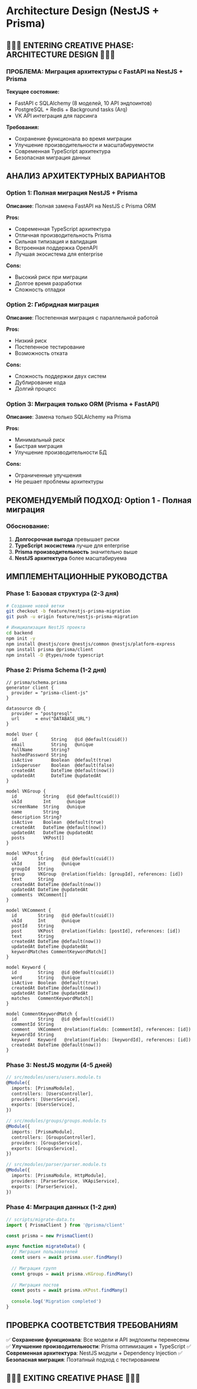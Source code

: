 # Architecture Design (NestJS + Prisma)

## 🎨🎨🎨 ENTERING CREATIVE PHASE: ARCHITECTURE DESIGN 🎨🎨🎨

### ПРОБЛЕМА: Миграция архитектуры с FastAPI на NestJS + Prisma

**Текущее состояние:**
- FastAPI с SQLAlchemy (8 моделей, 10 API эндпоинтов)
- PostgreSQL + Redis + Background tasks (Arq)
- VK API интеграция для парсинга

**Требования:**
- Сохранение функционала во время миграции
- Улучшение производительности и масштабируемости
- Современная TypeScript архитектура
- Безопасная миграция данных

## АНАЛИЗ АРХИТЕКТУРНЫХ ВАРИАНТОВ

### Option 1: Полная миграция NestJS + Prisma
**Описание**: Полная замена FastAPI на NestJS с Prisma ORM

**Pros:**
- Современная TypeScript архитектура
- Отличная производительность Prisma
- Сильная типизация и валидация
- Встроенная поддержка OpenAPI
- Лучшая экосистема для enterprise

**Cons:**
- Высокий риск при миграции
- Долгое время разработки
- Сложность отладки

### Option 2: Гибридная миграция
**Описание**: Постепенная миграция с параллельной работой

**Pros:**
- Низкий риск
- Постепенное тестирование
- Возможность отката

**Cons:**
- Сложность поддержки двух систем
- Дублирование кода
- Долгий процесс

### Option 3: Миграция только ORM (Prisma + FastAPI)
**Описание**: Замена только SQLAlchemy на Prisma

**Pros:**
- Минимальный риск
- Быстрая миграция
- Улучшение производительности БД

**Cons:**
- Ограниченные улучшения
- Не решает проблемы архитектуры

## РЕКОМЕНДУЕМЫЙ ПОДХОД: Option 1 - Полная миграция

### Обоснование:
1. **Долгосрочная выгода** превышает риски
2. **TypeScript экосистема** лучше для enterprise
3. **Prisma производительность** значительно выше
4. **NestJS архитектура** более масштабируема

## ИМПЛЕМЕНТАЦИОННЫЕ РУКОВОДСТВА

### Phase 1: Базовая структура (2-3 дня)
```bash
# Создание новой ветки
git checkout -b feature/nestjs-prisma-migration
git push -u origin feature/nestjs-prisma-migration

# Инициализация NestJS проекта
cd backend
npm init -y
npm install @nestjs/core @nestjs/common @nestjs/platform-express
npm install prisma @prisma/client
npm install -D @types/node typescript
```

### Phase 2: Prisma Schema (1-2 дня)
```prisma
// prisma/schema.prisma
generator client {
  provider = "prisma-client-js"
}

datasource db {
  provider = "postgresql"
  url      = env("DATABASE_URL")
}

model User {
  id             String   @id @default(cuid())
  email          String   @unique
  fullName       String?
  hashedPassword String
  isActive       Boolean  @default(true)
  isSuperuser    Boolean  @default(false)
  createdAt      DateTime @default(now())
  updatedAt      DateTime @updatedAt
}

model VKGroup {
  id          String   @id @default(cuid())
  vkId        Int      @unique
  screenName  String   @unique
  name        String
  description String?
  isActive    Boolean  @default(true)
  createdAt   DateTime @default(now())
  updatedAt   DateTime @updatedAt
  posts       VKPost[]
}

model VKPost {
  id        String   @id @default(cuid())
  vkId      Int      @unique
  groupId   String
  group     VKGroup  @relation(fields: [groupId], references: [id])
  text      String
  createdAt DateTime @default(now())
  updatedAt DateTime @updatedAt
  comments  VKComment[]
}

model VKComment {
  id        String   @id @default(cuid())
  vkId      Int      @unique
  postId    String
  post      VKPost   @relation(fields: [postId], references: [id])
  text      String
  createdAt DateTime @default(now())
  updatedAt DateTime @updatedAt
  keywordMatches CommentKeywordMatch[]
}

model Keyword {
  id        String   @id @default(cuid())
  word      String   @unique
  isActive  Boolean  @default(true)
  createdAt DateTime @default(now())
  updatedAt DateTime @updatedAt
  matches   CommentKeywordMatch[]
}

model CommentKeywordMatch {
  id        String   @id @default(cuid())
  commentId String
  comment   VKComment @relation(fields: [commentId], references: [id])
  keywordId String
  keyword   Keyword   @relation(fields: [keywordId], references: [id])
  createdAt DateTime @default(now())
}
```

### Phase 3: NestJS модули (4-5 дней)
```typescript
// src/modules/users/users.module.ts
@Module({
  imports: [PrismaModule],
  controllers: [UsersController],
  providers: [UsersService],
  exports: [UsersService],
})

// src/modules/groups/groups.module.ts
@Module({
  imports: [PrismaModule],
  controllers: [GroupsController],
  providers: [GroupsService],
  exports: [GroupsService],
})

// src/modules/parser/parser.module.ts
@Module({
  imports: [PrismaModule, HttpModule],
  providers: [ParserService, VKApiService],
  exports: [ParserService],
})
```

### Phase 4: Миграция данных (1-2 дня)
```typescript
// scripts/migrate-data.ts
import { PrismaClient } from '@prisma/client'

const prisma = new PrismaClient()

async function migrateData() {
  // Миграция пользователей
  const users = await prisma.user.findMany()
  
  // Миграция групп
  const groups = await prisma.vKGroup.findMany()
  
  // Миграция постов
  const posts = await prisma.vKPost.findMany()
  
  console.log('Migration completed')
}
```

## ПРОВЕРКА СООТВЕТСТВИЯ ТРЕБОВАНИЯМ

✅ **Сохранение функционала**: Все модели и API эндпоинты перенесены
✅ **Улучшение производительности**: Prisma оптимизация + TypeScript
✅ **Современная архитектура**: NestJS модули + Dependency Injection
✅ **Безопасная миграция**: Поэтапный подход с тестированием

## 🎨🎨🎨 EXITING CREATIVE PHASE 🎨🎨🎨
